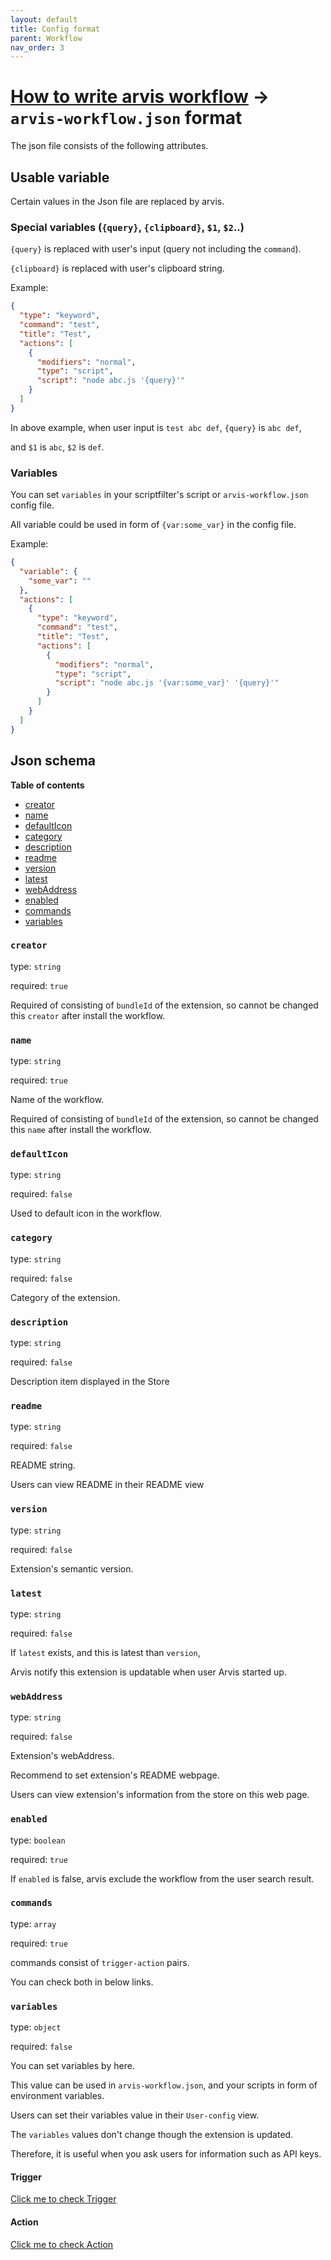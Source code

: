 ```yaml
---
layout: default
title: Config format
parent: Workflow
nav_order: 3
---
```


# [How to write arvis workflow](./workflow-develop.md) → `arvis-workflow.json` format

The json file consists of the following attributes.

## Usable variable

Certain values in the Json file are replaced by arvis.

### Special variables (`{query}`, `{clipboard}`, `$1`, `$2`..)

`{query}` is replaced with user's input (query not including the `command`).

`{clipboard}` is replaced with user's clipboard string.

Example:
```json
{
  "type": "keyword",
  "command": "test",
  "title": "Test",
  "actions": [
    {
      "modifiers": "normal",
      "type": "script",
      "script": "node abc.js '{query}'"
    }
  ]
}
```

In above example, when user input is `test abc def`, `{query}` is `abc def`,

and `$1` is `abc`, `$2` is `def`.

### Variables

You can set `variables` in your scriptfilter's script or `arvis-workflow.json` config file.

All variable could be used in form of `{var:some_var}` in the config file.

Example:
```json
{
  "variable": {
    "some_var": ""
  },
  "actions": [
    {
      "type": "keyword",
      "command": "test",
      "title": "Test",
      "actions": [
        {
          "modifiers": "normal",
          "type": "script",
          "script": "node abc.js '{var:some_var}' '{query}'"
        }
      ]
    }
  ]
}
```

## Json schema

**Table of contents**

- [creator](#creator)
- [name](#name)
- [defaultIcon](#defaultIcon)
- [category](#category)
- [description](#description)
- [readme](#readme)
- [version](#version)
- [latest](#latest)
- [webAddress](#webAddress)
- [enabled](#enabled)
- [commands](#commands)
- [variables](#variables)

### `creator`

type: `string`

required: `true`

Required of consisting of `bundleId` of the extension, so cannot be changed this `creator` after install the workflow.

### `name`

type: `string`

required: `true`

Name of the workflow.

Required of consisting of `bundleId` of the extension, so cannot be changed this `name` after install the workflow.

### `defaultIcon`

type: `string`

required: `false`

Used to default icon in the workflow.

### `category`

type: `string`

required: `false`

Category of the extension.

### `description`

type: `string`

required: `false`

Description item displayed in the Store

### `readme`

type: `string`

required: `false`

README string.

Users can view README in their README view

### `version`

type: `string`

required: `false`

Extension's semantic version.

### `latest`

type: `string`

required: `false`

If `latest` exists, and this is latest than `version`, 

Arvis notify this extension is updatable when user Arvis started up.

### `webAddress`

type: `string`

required: `false`

Extension's webAddress.

Recommend to set extension's README webpage.

Users can view extension's information from the store on this web page.

### `enabled`

type: `boolean`

required: `true`

If `enabled` is false, arvis exclude the workflow from the user search result.

### `commands`

type: `array`

required: `true`

commands consist of `trigger-action` pairs.

You can check both in below links.

### `variables`

type: `object`

required: `false`

You can set variables by here.

This value can be used in `arvis-workflow.json`, and your scripts in form of environment variables.

Users can set their variables value in their `User-config` view.

The `variables` values don't change though the extension is updated.

Therefore, it is useful when you ask users for information such as API keys.

#### Trigger

[Click me to check Trigger](./trigger-description.md)

#### Action

[Click me to check Action](./action-description.md)
